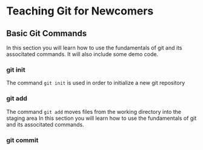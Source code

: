 # Teaching Git for Newcomers

## Basic Git Commands

In this section you will learn how to use the fundamentals of git and its associtated commands. It will also include some demo code.

### git init

The command `git init` is used in order to initialize a new git repository

### git add

The command `git add` moves files from the working directory into the staging area
In this section you will learn how to use the fundamentals of git and its associtated commands.

### git commit
